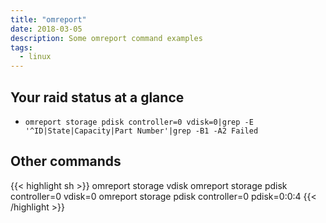 ```yaml
---
title: "omreport"
date: 2018-03-05
description: Some omreport command examples
tags:
  - linux
---
```


## Your raid status at a glance

- `omreport storage pdisk controller=0 vdisk=0|grep -E '^ID|State|Capacity|Part Number'|grep -B1 -A2 Failed`

## Other commands

{{< highlight sh >}}
omreport storage vdisk
omreport storage pdisk controller=0 vdisk=0
omreport storage pdisk controller=0 pdisk=0:0:4
{{< /highlight >}}
